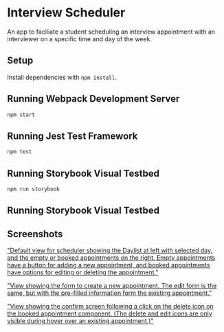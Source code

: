 # Interview Scheduler

An app to faciliate a student scheduling an interview appointment with an interviewer on a specific time and day of the week. 

## Setup

Install dependencies with `npm install`.

## Running Webpack Development Server

```sh
npm start
```

## Running Jest Test Framework

```sh
npm test
```

## Running Storybook Visual Testbed

```sh
npm run storybook
```

## Running Storybook Visual Testbed

## Screenshots

["Default view for scheduler showing the Daylist at left with selected day, and the empty or booked appointments on the right. Empty appointments have a button for adding a new appointment, and booked appointments have options for editing or deleting the appointment."](https://github.com/derekb123/scheduler/blob/master/docs/scheduler-%20full%20screen1.png?raw=true)

["View showing the form to create a new appointment. The edit form is the same, but with the pre-filled information form the existing appointment."](https://github.com/derekb123/scheduler/blob/master/docs/Scheduler-%20appointment-form.png?raw=true)

["View showing the confirm screen following a click on the delete icon on the booked appointment component. (The delete and edit icons are only visible during hover over an existing appointment.)"](https://github.com/derekb123/scheduler/blob/master/docs/Scheduler-delet-appointment.png?raw=true)